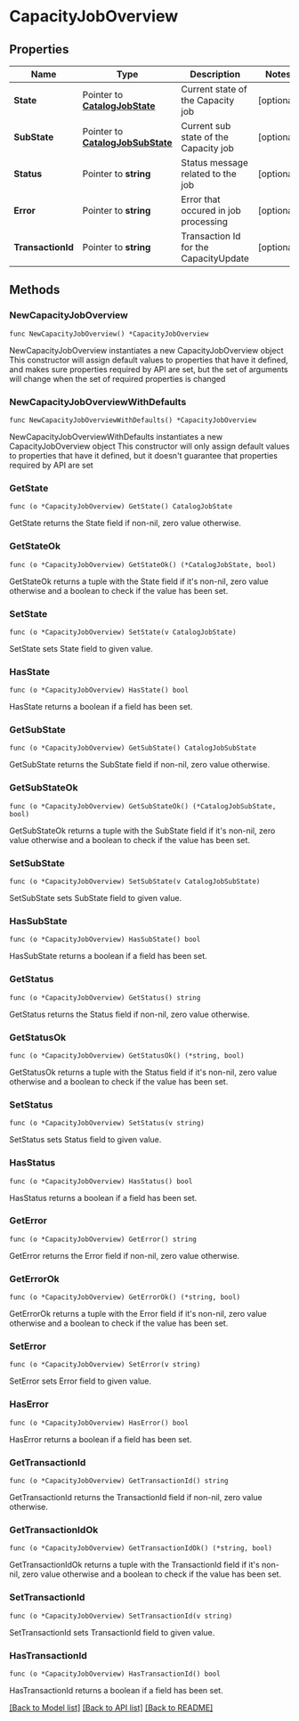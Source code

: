 # CapacityJobOverview

## Properties

Name | Type | Description | Notes
------------ | ------------- | ------------- | -------------
**State** | Pointer to [**CatalogJobState**](CatalogJobState.md) | Current state of the Capacity job | [optional] 
**SubState** | Pointer to [**CatalogJobSubState**](CatalogJobSubState.md) | Current sub state of the Capacity job | [optional] 
**Status** | Pointer to **string** | Status message related to the job | [optional] 
**Error** | Pointer to **string** | Error that occured in job processing | [optional] 
**TransactionId** | Pointer to **string** | Transaction Id for the CapacityUpdate | [optional] 

## Methods

### NewCapacityJobOverview

`func NewCapacityJobOverview() *CapacityJobOverview`

NewCapacityJobOverview instantiates a new CapacityJobOverview object
This constructor will assign default values to properties that have it defined,
and makes sure properties required by API are set, but the set of arguments
will change when the set of required properties is changed

### NewCapacityJobOverviewWithDefaults

`func NewCapacityJobOverviewWithDefaults() *CapacityJobOverview`

NewCapacityJobOverviewWithDefaults instantiates a new CapacityJobOverview object
This constructor will only assign default values to properties that have it defined,
but it doesn't guarantee that properties required by API are set

### GetState

`func (o *CapacityJobOverview) GetState() CatalogJobState`

GetState returns the State field if non-nil, zero value otherwise.

### GetStateOk

`func (o *CapacityJobOverview) GetStateOk() (*CatalogJobState, bool)`

GetStateOk returns a tuple with the State field if it's non-nil, zero value otherwise
and a boolean to check if the value has been set.

### SetState

`func (o *CapacityJobOverview) SetState(v CatalogJobState)`

SetState sets State field to given value.

### HasState

`func (o *CapacityJobOverview) HasState() bool`

HasState returns a boolean if a field has been set.

### GetSubState

`func (o *CapacityJobOverview) GetSubState() CatalogJobSubState`

GetSubState returns the SubState field if non-nil, zero value otherwise.

### GetSubStateOk

`func (o *CapacityJobOverview) GetSubStateOk() (*CatalogJobSubState, bool)`

GetSubStateOk returns a tuple with the SubState field if it's non-nil, zero value otherwise
and a boolean to check if the value has been set.

### SetSubState

`func (o *CapacityJobOverview) SetSubState(v CatalogJobSubState)`

SetSubState sets SubState field to given value.

### HasSubState

`func (o *CapacityJobOverview) HasSubState() bool`

HasSubState returns a boolean if a field has been set.

### GetStatus

`func (o *CapacityJobOverview) GetStatus() string`

GetStatus returns the Status field if non-nil, zero value otherwise.

### GetStatusOk

`func (o *CapacityJobOverview) GetStatusOk() (*string, bool)`

GetStatusOk returns a tuple with the Status field if it's non-nil, zero value otherwise
and a boolean to check if the value has been set.

### SetStatus

`func (o *CapacityJobOverview) SetStatus(v string)`

SetStatus sets Status field to given value.

### HasStatus

`func (o *CapacityJobOverview) HasStatus() bool`

HasStatus returns a boolean if a field has been set.

### GetError

`func (o *CapacityJobOverview) GetError() string`

GetError returns the Error field if non-nil, zero value otherwise.

### GetErrorOk

`func (o *CapacityJobOverview) GetErrorOk() (*string, bool)`

GetErrorOk returns a tuple with the Error field if it's non-nil, zero value otherwise
and a boolean to check if the value has been set.

### SetError

`func (o *CapacityJobOverview) SetError(v string)`

SetError sets Error field to given value.

### HasError

`func (o *CapacityJobOverview) HasError() bool`

HasError returns a boolean if a field has been set.

### GetTransactionId

`func (o *CapacityJobOverview) GetTransactionId() string`

GetTransactionId returns the TransactionId field if non-nil, zero value otherwise.

### GetTransactionIdOk

`func (o *CapacityJobOverview) GetTransactionIdOk() (*string, bool)`

GetTransactionIdOk returns a tuple with the TransactionId field if it's non-nil, zero value otherwise
and a boolean to check if the value has been set.

### SetTransactionId

`func (o *CapacityJobOverview) SetTransactionId(v string)`

SetTransactionId sets TransactionId field to given value.

### HasTransactionId

`func (o *CapacityJobOverview) HasTransactionId() bool`

HasTransactionId returns a boolean if a field has been set.


[[Back to Model list]](../README.md#documentation-for-models) [[Back to API list]](../README.md#documentation-for-api-endpoints) [[Back to README]](../README.md)


